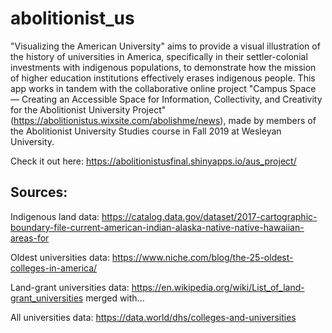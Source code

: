 # abolitionist_us

"Visualizing the American University" aims to provide a visual illustration of the history of universities in America, specifically in their settler-colonial investments with indigenous populations, to demonstrate how the mission of higher education institutions effectively erases indigenous people. This app works in tandem with the collaborative online project "Campus Space — Creating an Accessible Space for Information, Collectivity, and Creativity for the Abolitionist University Project" (https://abolitionistus.wixsite.com/abolishme/news), made by members of the Abolitionist University Studies course in Fall 2019 at Wesleyan University. 

Check it out here: https://abolitionistusfinal.shinyapps.io/aus_project/

## Sources:


Indigenous land data: https://catalog.data.gov/dataset/2017-cartographic-boundary-file-current-american-indian-alaska-native-native-hawaiian-areas-for

Oldest universities data: https://www.niche.com/blog/the-25-oldest-colleges-in-america/

Land-grant universities data: https://en.wikipedia.org/wiki/List_of_land-grant_universities merged with...

All universities data: https://data.world/dhs/colleges-and-universities

